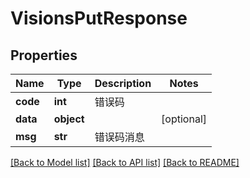 # VisionsPutResponse

## Properties
Name | Type | Description | Notes
------------ | ------------- | ------------- | -------------
**code** | **int** | 错误码 | 
**data** | **object** |  | [optional] 
**msg** | **str** | 错误码消息 | 

[[Back to Model list]](../README.md#documentation-for-models) [[Back to API list]](../README.md#documentation-for-api-endpoints) [[Back to README]](../README.md)


